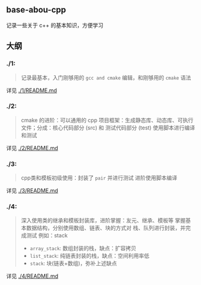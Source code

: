 
## base-abou-cpp
记录一些关于 c++ 的基本知识，方便学习

## 大纲

### ./1: 

> 记录最基本，入门刚够用的 `gcc and cmake` 编辑，和刚够用的 `cmake` 语法

详见 [./1/README.md](./1/README.md)

### ./2:

> cmake 的进阶：可以通用的 cpp 项目框架：生成静态库、动态库、可执行文件；分成：核心代码部分 (src) 和 测试代码部分 (test)
> 使用脚本进行编译和测试

详见 [./2/README.md](./2/README.md)

### ./3:

> cpp类和模板初级使用：封装了 `pair` 并进行测试
> 进阶使用脚本编译

详见 [./3/README.md](./3/README.md)


### ./4:

> 深入使用类的继承和模板封装库，进阶掌握：友元、继承、模板等
> 掌握基本数据结构，分别使用数组、链表、块的方式对 栈、队列进行封装，并完成测试
> 例如：stack
>  - `array_stack`: 数组封装的栈，缺点：扩容拷贝
>  - `list_stack`: 纯链表封装的栈，缺点：空间利用率低
>  - `stack`: 块(链表+数组)，弥补上述缺点

详见 [./4/README.md](./4/README.md)

